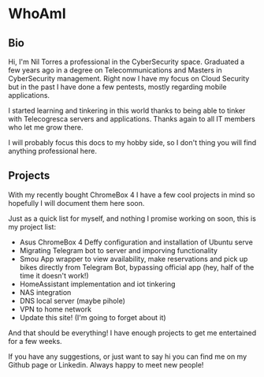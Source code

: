 # WhoAmI

## Bio
Hi, I'm Nil Torres a professional in the CyberSecurity space. Graduated a few years ago in a degree on 
Telecommunications and Masters in CyberSecurity management. Right now I have my focus on Cloud Security but in the past 
I have done a few pentests, mostly regarding mobile applications.

I started learning and tinkering in this world thanks to being able to tinker with Telecogresca servers and applications. 
Thanks again to all IT members who let me grow there.


I will probably focus this docs to my hobby side, so I don't thing you will find anything professional here. 


## Projects

With my recently bought ChromeBox 4 I have a few cool projects in mind so hopefully I will document them here soon.

Just as a quick list for myself, and nothing I promise working on soon, this is my project list:

- Asus ChromeBox 4  Deffy configuration and installation of Ubuntu serve
- Migrating Telegram bot to server and imporving functionality 
- Smou App wrapper to view availability, make reservations and pick up bikes directly from Telegram Bot, bypassing 
official app (hey, half of the time it doesn't work!)
- HomeAssistant implementation and iot tinkering 
- NAS integration
- DNS local server (maybe pihole)
- VPN to home network
- Update this site! (I'm going to forget about it)

And that should be everything! I have enough projects to get me entertained for a few weeks.

If you have any suggestions, or just want to say hi you can find me on my Github page or Linkedin. Always happy to meet new people! 

